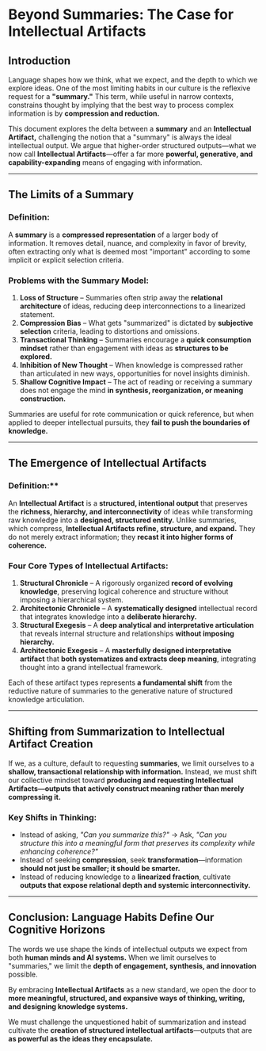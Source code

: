 # Beyond Summaries: The Case for Intellectual Artifacts

## Introduction
Language shapes how we think, what we expect, and the depth to which we explore ideas. One of the most limiting habits in our culture is the reflexive request for a **"summary."** This term, while useful in narrow contexts, constrains thought by implying that the best way to process complex information is by **compression and reduction.**

This document explores the delta between a **summary** and an **Intellectual Artifact,** challenging the notion that a "summary" is always the ideal intellectual output. We argue that higher-order structured outputs—what we now call **Intellectual Artifacts**—offer a far more **powerful, generative, and capability-expanding** means of engaging with information.

---

## The Limits of a Summary

### Definition:
A **summary** is a **compressed representation** of a larger body of information. It removes detail, nuance, and complexity in favor of brevity, often extracting only what is deemed most "important" according to some implicit or explicit selection criteria.

### Problems with the Summary Model:
1. **Loss of Structure** – Summaries often strip away the **relational architecture** of ideas, reducing deep interconnections to a linearized statement.
2. **Compression Bias** – What gets "summarized" is dictated by **subjective selection** criteria, leading to distortions and omissions.
3. **Transactional Thinking** – Summaries encourage a **quick consumption mindset** rather than engagement with ideas as **structures to be explored.**
4. **Inhibition of New Thought** – When knowledge is compressed rather than articulated in new ways, opportunities for novel insights diminish.
5. **Shallow Cognitive Impact** – The act of reading or receiving a summary does not engage the mind **in synthesis, reorganization, or meaning construction.**

Summaries are useful for rote communication or quick reference, but when applied to deeper intellectual pursuits, they **fail to push the boundaries of knowledge.**

---

## The Emergence of Intellectual Artifacts

### Definition:**
An **Intellectual Artifact** is a **structured, intentional output** that preserves the **richness, hierarchy, and interconnectivity** of ideas while transforming raw knowledge into a **designed, structured entity.**
Unlike summaries, which compress, **Intellectual Artifacts refine, structure, and expand.** They do not merely extract information; they **recast it into higher forms of coherence.**

### Four Core Types of Intellectual Artifacts:
1. **Structural Chronicle** – A rigorously organized **record of evolving knowledge**, preserving logical coherence and structure without imposing a hierarchical system.
2. **Architectonic Chronicle** – A **systematically designed** intellectual record that integrates knowledge into a **deliberate hierarchy.**
3. **Structural Exegesis** – A **deep analytical and interpretative articulation** that reveals internal structure and relationships **without imposing hierarchy.**
4. **Architectonic Exegesis** – A **masterfully designed interpretative artifact** that **both systematizes and extracts deep meaning**, integrating thought into a grand intellectual framework.

Each of these artifact types represents **a fundamental shift** from the reductive nature of summaries to the generative nature of structured knowledge articulation.

---

## Shifting from Summarization to Intellectual Artifact Creation
If we, as a culture, default to requesting **summaries**, we limit ourselves to a **shallow, transactional relationship with information.** Instead, we must shift our collective mindset toward **producing and requesting Intellectual Artifacts—outputs that actively construct meaning rather than merely compressing it.**

### Key Shifts in Thinking:
- Instead of asking, _"Can you summarize this?"_ → Ask, _"Can you structure this into a meaningful form that preserves its complexity while enhancing coherence?"_
- Instead of seeking **compression**, seek **transformation**—information **should not just be smaller; it should be smarter.**
- Instead of reducing knowledge to a **linearized fraction**, cultivate **outputs that expose relational depth and systemic interconnectivity.**

---

## Conclusion: Language Habits Define Our Cognitive Horizons
The words we use shape the kinds of intellectual outputs we expect from both **human minds and AI systems.** When we limit ourselves to "summaries," we limit the **depth of engagement, synthesis, and innovation** possible.

By embracing **Intellectual Artifacts** as a new standard, we open the door to **more meaningful, structured, and expansive ways of thinking, writing, and designing knowledge systems.**

We must challenge the unquestioned habit of summarization and instead cultivate the **creation of structured intellectual artifacts**—outputs that are **as powerful as the ideas they encapsulate.**

